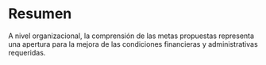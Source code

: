 # Resumen

A nivel organizacional, la comprensión de las metas propuestas representa una apertura para la mejora de las condiciones financieras y administrativas requeridas.